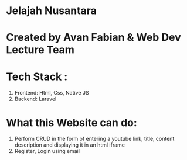 # Jelajah Nusantara

# Created by Avan Fabian & Web Dev Lecture Team
# Tech Stack :
1. Frontend: Html, Css, Native JS
2. Backend: Laravel

# What this Website can do:
1. Perform CRUD in the form of entering a youtube link, title, content description and displaying it in an html iframe
2. Register, Login using email
 
